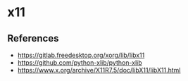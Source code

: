 # x11


## References

- https://gitlab.freedesktop.org/xorg/lib/libx11
- https://github.com/python-xlib/python-xlib
- https://www.x.org/archive/X11R7.5/doc/libX11/libX11.html
